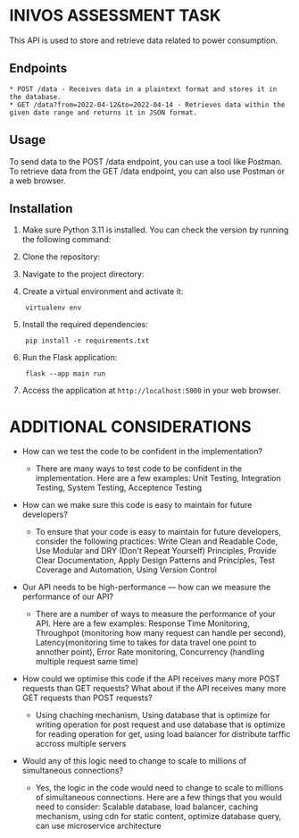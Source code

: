 # INIVOS ASSESSMENT TASK

This API is used to store and retrieve data related to power consumption.

## Endpoints
    * POST /data - Receives data in a plaintext format and stores it in the database.
    * GET /data?from=2022-04-12&to=2022-04-14 - Retrieves data within the given date range and returns it in JSON format.

## Usage

To send data to the POST /data endpoint, you can use a tool like Postman. To retrieve data from the GET /data endpoint, you can also use Postman or a web browser.

## Installation

1. Make sure Python 3.11 is installed. You can check the version by running the following command:

2. Clone the repository:

3. Navigate to the project directory:

4. Create a virtual environment and activate it:
```console
    virtualenv env 
```

5. Install the required dependencies: 
```console
    pip install -r requirements.txt    
```

6. Run the Flask application:
```console
    flask --app main run 
```

7. Access the application at `http://localhost:5000` in your web browser.



# ADDITIONAL CONSIDERATIONS

* How can we test the code to be confident in the implementation?

    * There are many ways to test code to be confident in the implementation. Here are a few examples:
    Unit Testing, Integration Testing, System Testing, Acceptence Testing

* How can we make sure this code is easy to maintain for future developers?

    * To ensure that your code is easy to maintain for future developers, consider the following practices:
    Write Clean and Readable Code, Use Modular and DRY (Don't Repeat Yourself) Principles, Provide Clear Documentation, Apply Design Patterns and Principles, Test Coverage and Automation, Using Version Control

* Our API needs to be high-performance — how can we measure the performance of our API?

    * There are a number of ways to measure the performance of your API. Here are a few examples:
    Response Time Monitoring, Throughpot (monitoring how  many request can handle per second),
    Latency(monitoring time to takes for data travel one point to annother point),
    Error Rate monitoring, Concurrency (handling multiple request same time)

* How could we optimise this code if the API receives many more POST requests than GET requests? What about if the API receives many more GET requests than POST requests?

    * Using chaching mechanism, Using database that is optimize for  writing operation for post  request and
    use database that is  optimize for reading operation for  get, using load balancer for distribute tarffic accross multiple  servers

* Would any of this logic need to change to scale to millions of simultaneous connections?

    * Yes, the logic in the code would need to change to scale to millions of simultaneous connections. Here are a few things that you would need to consider: Scalable database, load balancer, caching mechanism, using cdn for static content, optimize database query, can use microservice architecture



